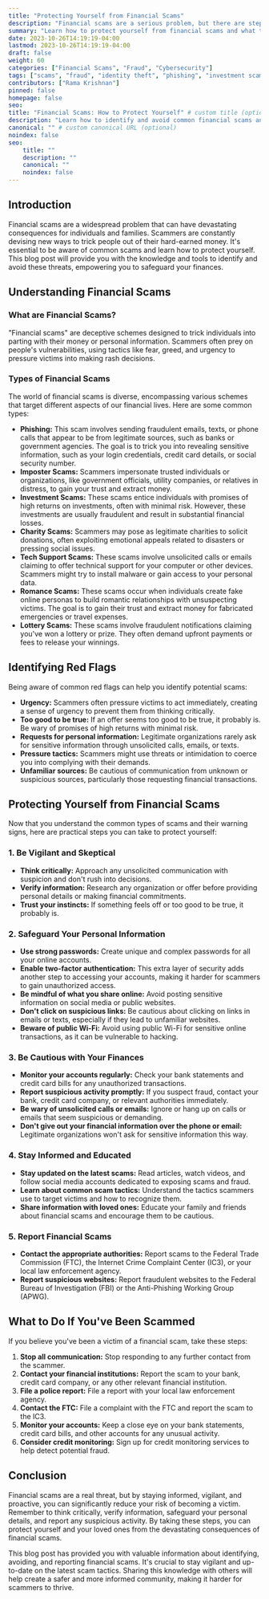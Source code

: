 ```yaml
---
title: "Protecting Yourself from Financial Scams"
description: "Financial scams are a serious problem, but there are steps you can take to protect yourself. This blog post will provide information on how to identify and avoid common scams, as well as how to report suspicious activity."
summary: "Learn how to protect yourself from financial scams and what to do if you think you've been a victim."
date: 2023-10-26T14:19:19-04:00
lastmod: 2023-10-26T14:19:19-04:00
draft: false
weight: 60
categories: ["Financial Scams", "Fraud", "Cybersecurity"]
tags: ["scams", "fraud", "identity theft", "phishing", "investment scams"]
contributors: ["Rama Krishnan"]
pinned: false
homepage: false
seo:
title: "Financial Scams: How to Protect Yourself" # custom title (optional)
description: "Learn how to identify and avoid common financial scams and what to do if you think you've been a victim." # custom description (recommended)
canonical: "" # custom canonical URL (optional)
noindex: false
seo:
    title: ""
    description: ""
    canonical: ""
    noindex: false
---
```


## Introduction

Financial scams are a widespread problem that can have devastating consequences for individuals and families. Scammers are constantly devising new ways to trick people out of their hard-earned money. It's essential to be aware of common scams and learn how to protect yourself. This blog post will provide you with the knowledge and tools to identify and avoid these threats, empowering you to safeguard your finances.

## Understanding Financial Scams

### What are Financial Scams?

"Financial scams" are deceptive schemes designed to trick individuals into parting with their money or personal information. Scammers often prey on people's vulnerabilities, using tactics like fear, greed, and urgency to pressure victims into making rash decisions.

### Types of Financial Scams

The world of financial scams is diverse, encompassing various schemes that target different aspects of our financial lives. Here are some common types:

* **Phishing:** This scam involves sending fraudulent emails, texts, or phone calls that appear to be from legitimate sources, such as banks or government agencies. The goal is to trick you into revealing sensitive information, such as your login credentials, credit card details, or social security number.
* **Imposter Scams:** Scammers impersonate trusted individuals or organizations, like government officials, utility companies, or relatives in distress, to gain your trust and extract money.
* **Investment Scams:** These scams entice individuals with promises of high returns on investments, often with minimal risk. However, these investments are usually fraudulent and result in substantial financial losses.
* **Charity Scams:** Scammers may pose as legitimate charities to solicit donations, often exploiting emotional appeals related to disasters or pressing social issues.
* **Tech Support Scams:** These scams involve unsolicited calls or emails claiming to offer technical support for your computer or other devices. Scammers might try to install malware or gain access to your personal data.
* **Romance Scams:** These scams occur when individuals create fake online personas to build romantic relationships with unsuspecting victims. The goal is to gain their trust and extract money for fabricated emergencies or travel expenses.
* **Lottery Scams:** These scams involve fraudulent notifications claiming you've won a lottery or prize. They often demand upfront payments or fees to release your winnings.

## Identifying Red Flags

Being aware of common red flags can help you identify potential scams:

* **Urgency:** Scammers often pressure victims to act immediately, creating a sense of urgency to prevent them from thinking critically.
* **Too good to be true:** If an offer seems too good to be true, it probably is. Be wary of promises of high returns with minimal risk.
* **Requests for personal information:** Legitimate organizations rarely ask for sensitive information through unsolicited calls, emails, or texts.
* **Pressure tactics:** Scammers might use threats or intimidation to coerce you into complying with their demands.
* **Unfamiliar sources:** Be cautious of communication from unknown or suspicious sources, particularly those requesting financial transactions.

## Protecting Yourself from Financial Scams

Now that you understand the common types of scams and their warning signs, here are practical steps you can take to protect yourself:

### 1. Be Vigilant and Skeptical

* **Think critically:** Approach any unsolicited communication with suspicion and don't rush into decisions.
* **Verify information:** Research any organization or offer before providing personal details or making financial commitments.
* **Trust your instincts:** If something feels off or too good to be true, it probably is.

### 2. Safeguard Your Personal Information

* **Use strong passwords:** Create unique and complex passwords for all your online accounts.
* **Enable two-factor authentication:** This extra layer of security adds another step to accessing your accounts, making it harder for scammers to gain unauthorized access.
* **Be mindful of what you share online:** Avoid posting sensitive information on social media or public websites.
* **Don't click on suspicious links:** Be cautious about clicking on links in emails or texts, especially if they lead to unfamiliar websites.
* **Beware of public Wi-Fi:** Avoid using public Wi-Fi for sensitive online transactions, as it can be vulnerable to hacking.

### 3. Be Cautious with Your Finances

* **Monitor your accounts regularly:** Check your bank statements and credit card bills for any unauthorized transactions.
* **Report suspicious activity promptly:** If you suspect fraud, contact your bank, credit card company, or relevant authorities immediately.
* **Be wary of unsolicited calls or emails:** Ignore or hang up on calls or emails that seem suspicious or demanding.
* **Don't give out your financial information over the phone or email:** Legitimate organizations won't ask for sensitive information this way.

### 4. Stay Informed and Educated

* **Stay updated on the latest scams:** Read articles, watch videos, and follow social media accounts dedicated to exposing scams and fraud.
* **Learn about common scam tactics:** Understand the tactics scammers use to target victims and how to recognize them.
* **Share information with loved ones:** Educate your family and friends about financial scams and encourage them to be cautious.

### 5. Report Financial Scams

* **Contact the appropriate authorities:** Report scams to the Federal Trade Commission (FTC), the Internet Crime Complaint Center (IC3), or your local law enforcement agency.
* **Report suspicious websites:** Report fraudulent websites to the Federal Bureau of Investigation (FBI) or the Anti-Phishing Working Group (APWG).

## What to Do If You've Been Scammed

If you believe you've been a victim of a financial scam, take these steps:

1. **Stop all communication:** Stop responding to any further contact from the scammer.
2. **Contact your financial institutions:** Report the scam to your bank, credit card company, or any other relevant financial institution.
3. **File a police report:** File a report with your local law enforcement agency.
4. **Contact the FTC:** File a complaint with the FTC and report the scam to the IC3.
5. **Monitor your accounts:** Keep a close eye on your bank statements, credit card bills, and other accounts for any unusual activity.
6. **Consider credit monitoring:** Sign up for credit monitoring services to help detect potential fraud.

## Conclusion

Financial scams are a real threat, but by staying informed, vigilant, and proactive, you can significantly reduce your risk of becoming a victim. Remember to think critically, verify information, safeguard your personal details, and report any suspicious activity. By taking these steps, you can protect yourself and your loved ones from the devastating consequences of financial scams.

This blog post has provided you with valuable information about identifying, avoiding, and reporting financial scams. It's crucial to stay vigilant and up-to-date on the latest scam tactics. Sharing this knowledge with others will help create a safer and more informed community, making it harder for scammers to thrive. 
